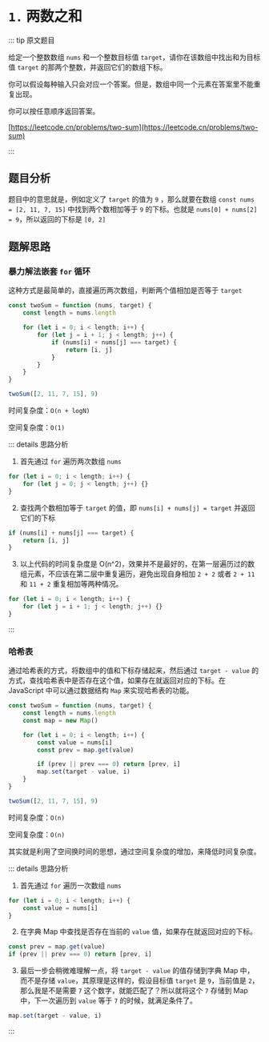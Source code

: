 # `1.` 两数之和

::: tip 原文题目

给定一个整数数组 `nums` 和一个整数目标值 `target`，请你在该数组中找出和为目标值 `target` 的那两个整数，并返回它们的数组下标。

你可以假设每种输入只会对应一个答案。但是，数组中同一个元素在答案里不能重复出现。

你可以按任意顺序返回答案。

[https://leetcode.cn/problems/two-sum](https://leetcode.cn/problems/two-sum)

:::

## 题目分析

题目中的意思就是，例如定义了 `target` 的值为 `9` ，那么就要在数组 `const nums = [2, 11, 7, 15]` 中找到两个数相加等于 `9` 的下标。也就是 `nums[0] + nums[2] = 9`，所以返回的下标是 `[0, 2]`

## 题解思路

### 暴力解法嵌套 `for` 循环

这种方式是最简单的，直接遍历两次数组，判断两个值相加是否等于 `target`

```js
const twoSum = function (nums, target) {
    const length = nums.length

    for (let i = 0; i < length; i++) {
        for (let j = i + 1; j < length; j++) {
            if (nums[i] + nums[j] === target) {
                return [i, j]
            }
        }
    }
}

twoSum([2, 11, 7, 15], 9)
```

时间复杂度：`O(n + logN)`

空间复杂度：`O(1)`

::: details 思路分析

1. 首先通过 `for` 遍历两次数组 `nums`

```js
for (let i = 0; i < length; i++) {
    for (let j = 0; j < length; j++) {}
}
```

2. 查找两个数相加等于 `target` 的值，即 `nums[i] + nums[j] = target` 并返回它们的下标

```js
if (nums[i] + nums[j] === target) {
    return [i, j]
}
```

3. 以上代码的时间复杂度是 O(n^2)，效果并不是最好的，在第一层遍历过的数组元素，不应该在第二层中重复遍历，避免出现自身相加 `2 + 2` 或者 `2 + 11` 和 `11 + 2` 重复相加等两种情况。

```js
for (let i = 0; i < length; i++) {
    for (let j = i + 1; j < length; j++) {}
}
```

:::

### 哈希表

通过哈希表的方式，将数组中的值和下标存储起来，然后通过 `target - value` 的方式，查找哈希表中是否存在这个值，如果存在就返回对应的下标。在 JavaScript 中可以通过数据结构 `Map` 来实现哈希表的功能。

```js
const twoSum = function (nums, target) {
    const length = nums.length
    const map = new Map()

    for (let i = 0; i < length; i++) {
        const value = nums[i]
        const prev = map.get(value)

        if (prev || prev === 0) return [prev, i]
        map.set(target - value, i)
    }
}

twoSum([2, 11, 7, 15], 9)
```

时间复杂度：`O(n)`

空间复杂度：`O(n)`

其实就是利用了空间换时间的思想，通过空间复杂度的增加，来降低时间复杂度。

::: details 思路分析

1. 首先通过 `for` 遍历一次数组 `nums`

```js
for (let i = 0; i < length; i++) {
    const value = nums[i]
}
```

2. 在字典 Map 中查找是否存在当前的 `value` 值，如果存在就返回对应的下标。

```js
const prev = map.get(value)
if (prev || prev === 0) return [prev, i]
```

3. 最后一步会稍微难理解一点，将 `target - value` 的值存储到字典 Map 中，而不是存储 `value`，其原理是这样的，假设目标值 `target` 是 `9`，当前值是 `2`，那么我是不是需要 `7` 这个数字，就能匹配了？所以就将这个 `7` 存储到 Map 中，下一次遍历到 `value` 等于 `7` 的时候，就满足条件了。

```js
map.set(target - value, i)
```

:::
